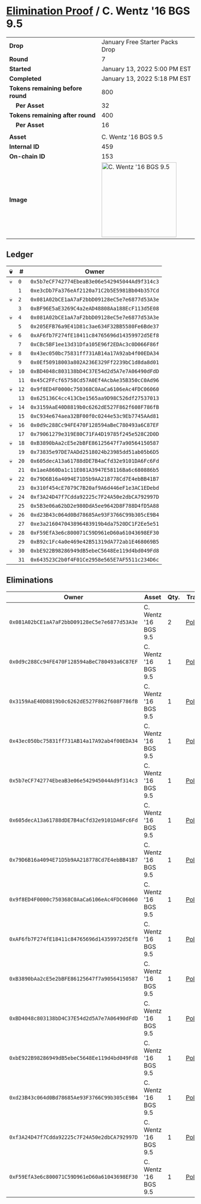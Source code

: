 # [Elimination Proof](./readme.md) / C. Wentz &#039;16 BGS 9.5

|||
|---|---|
| **Drop** | January Free Starter Packs Drop |
| **Round** | 7 |
| **Started** | January 13, 2022 5:00 PM EST |
| **Completed** | January 13, 2022 5:18 PM EST |
| **Tokens remaining before round** | 800 |
| **&nbsp;&nbsp;&nbsp;&nbsp;Per Asset** | 32 |
| **Tokens remaining after round** | 400 |
| **&nbsp;&nbsp;&nbsp;&nbsp;Per Asset** | 16 |
| | |
| **Asset** | C. Wentz &#039;16 BGS 9.5 |
| **Internal ID** | 459 |
| **On-chain ID** | 153 |
| **Image** | <img src="https://tcdn.blokpax.com/954504e8-1ac6-46ac-92d9-d00a19b0575e/d4291df7eb48e686ad068c8017de9f1c8a141da4fd290813f8dd8e4b259f8b17.png" height="200" alt="C. Wentz &#039;16 BGS 9.5" /> |

## Ledger

| 💀 | # | Owner |
| --- | --- | --- |
| 💀 | `0` | `0x5b7eCF742774EbeaB3e06e542945044Ad9f314c3` |
|  | `1` | `0xe3cDb7Fa376eAf2120a71C2b5E5981Bb04b357Cd` |
| 💀 | `2` | `0x081A02bCE1aA7aF2bbD09128eC5e7e6877d53A3e` |
|  | `3` | `0xBF96E5aE3269C4a2eAD48808Aa188EcF113d5E08` |
| 💀 | `4` | `0x081A02bCE1aA7aF2bbD09128eC5e7e6877d53A3e` |
|  | `5` | `0x205EFB76a9E41D81c3ae634F32BB5580Fe6Bde37` |
| 💀 | `6` | `0xAF6fb7F274fE18411c84765696d14359972d5Ef8` |
|  | `7` | `0xCBc5BF1ee13d31Dfa105E96f2EDAc3c0D066F86f` |
| 💀 | `8` | `0x43ec050bc75831ff731AB14a17A92ab4f00EDA34` |
|  | `9` | `0x0Ef50918003a802A236E329Ff2239bC1d8da8d01` |
| 💀 | `10` | `0xBD4048c803138bD4C37E54d2d5A7e7A06490dFdD` |
|  | `11` | `0x45C2FFcf65758Cd57A0Ef4AcbAe35B350cC0Ad96` |
| 💀 | `12` | `0x9f8ED4F0000c750368C0AaCa6106eAc4FDC06060` |
|  | `13` | `0x625136C4cc413Cbe1565aa9D98C526df27537013` |
| 💀 | `14` | `0x3159AaE40D8819b0c6262dE527F862f608F786fB` |
|  | `15` | `0xC934e674aea32BF00f0c0244e53c9Eb7745AAd81` |
| 💀 | `16` | `0x0d9c288Cc94FE470F128594aBeC780493a6C87EF` |
|  | `17` | `0x79061279e319E80C71FA4D19785f245e528C2D0D` |
| 💀 | `18` | `0xB3890bAa2cE5e2bBFE86125647f7a90564150587` |
|  | `19` | `0x73835e97DE7AADd2518024b23985dd51ab05b6D5` |
| 💀 | `20` | `0x605decA13a61788dDE7B4aCfd32e9101DA6Fc6Fd` |
|  | `21` | `0x1aeA860Da1c11E081A3947E58116Ba6c680886b5` |
| 💀 | `22` | `0x79D6B16a4094E71D5b9AA218778Cd7E4ebBB41B7` |
|  | `23` | `0x310f454cE7079C7B20af9A6d446eF1e3AC1EDebd` |
| 💀 | `24` | `0xf3A24D47f7Cdda92225c7F24A50e2dbCA792997D` |
|  | `25` | `0x5B3e06a62bD2e980DdA5ee9642D8F788D4fD5A88` |
| 💀 | `26` | `0xd23B43c064d0Bd78685Ae93F3766C99b305cE9B4` |
|  | `27` | `0xe3a216047043896483919b4da7520DC1F2Ee5e51` |
| 💀 | `28` | `0xF59EfA3e6c800071C59D961eD60a61043698EF30` |
|  | `29` | `0xB92c1Fc4a0e469e42B51319dA772ab1E468069B5` |
| 💀 | `30` | `0xbE922B98286949dB5ebeC5648Ee119d4bd049Fd8` |
|  | `31` | `0x643523C2b0f4F01Ce2958e565E7AF5511c234D6c` |


## Eliminations

| Owner | Asset | Qty. | Transaction |
| --- | --- | --- | --- |
| `0x081A02bCE1aA7aF2bbD09128eC5e7e6877d53A3e` | C. Wentz '16 BGS 9.5 | 2 | [Polygonscan](https://polygonscan.com/tx/0xfe1460af13b614c4e932da58ede6f9141cca598da88a99ded992d8d23c8340b1) |
| `0x0d9c288Cc94FE470F128594aBeC780493a6C87EF` | C. Wentz '16 BGS 9.5 | 1 | [Polygonscan](https://polygonscan.com/tx/0x635a036eedf476a93710ee314b50708d25ea673138c6799481ae809801198eea) |
| `0x3159AaE40D8819b0c6262dE527F862f608F786fB` | C. Wentz '16 BGS 9.5 | 1 | [Polygonscan](https://polygonscan.com/tx/0xc564b519c02d070d9af87be399f3ef940d4e29ba907895995baa97f7ad81f503) |
| `0x43ec050bc75831ff731AB14a17A92ab4f00EDA34` | C. Wentz '16 BGS 9.5 | 1 | [Polygonscan](https://polygonscan.com/tx/0x58f8793d03525e7e1b8e2aa25dc0fbf24f655fa495712a4cf409a6965bf1afcf) |
| `0x5b7eCF742774EbeaB3e06e542945044Ad9f314c3` | C. Wentz '16 BGS 9.5 | 1 | [Polygonscan](https://polygonscan.com/tx/0x1bd68b44d8c118439d4c71f49145b70ea3f83505dcb53f1028f8b385f4aeb601) |
| `0x605decA13a61788dDE7B4aCfd32e9101DA6Fc6Fd` | C. Wentz '16 BGS 9.5 | 1 | [Polygonscan](https://polygonscan.com/tx/0x7da49af2c3c483671d105b19f53a8c14ad9e1ddaddb338af54f46775946a5412) |
| `0x79D6B16a4094E71D5b9AA218778Cd7E4ebBB41B7` | C. Wentz '16 BGS 9.5 | 1 | [Polygonscan](https://polygonscan.com/tx/0x91eef57e1d6a97d52bca6ab5f700d5fb06441a15ddcdbabe3cb33dd57c838b19) |
| `0x9f8ED4F0000c750368C0AaCa6106eAc4FDC06060` | C. Wentz '16 BGS 9.5 | 1 | [Polygonscan](https://polygonscan.com/tx/0xfa37cf67cbfc9891e45fc8715e370f6eb560055ea057c063c2e4c6ee6a69c88c) |
| `0xAF6fb7F274fE18411c84765696d14359972d5Ef8` | C. Wentz '16 BGS 9.5 | 1 | [Polygonscan](https://polygonscan.com/tx/0x3583b7def1ee75293ad4a0db4857f498e93f984a3e57b383b1b386c193919595) |
| `0xB3890bAa2cE5e2bBFE86125647f7a90564150587` | C. Wentz '16 BGS 9.5 | 1 | [Polygonscan](https://polygonscan.com/tx/0x10b117dac2129c3c9d4d14622d6ca4a3f600508faeab59f5f31dc7347e7b063c) |
| `0xBD4048c803138bD4C37E54d2d5A7e7A06490dFdD` | C. Wentz '16 BGS 9.5 | 1 | [Polygonscan](https://polygonscan.com/tx/0x4766e62521e824f562f0a5a2e2ef66237f27647ea39c15306f2a196f227add2b) |
| `0xbE922B98286949dB5ebeC5648Ee119d4bd049Fd8` | C. Wentz '16 BGS 9.5 | 1 | [Polygonscan](https://polygonscan.com/tx/0x02c691803d7fc97ead072c6f717db91b120cf45b4054d70d945c592fc0d63b7d) |
| `0xd23B43c064d0Bd78685Ae93F3766C99b305cE9B4` | C. Wentz '16 BGS 9.5 | 1 | [Polygonscan](https://polygonscan.com/tx/0xc2c3c6dbb7f2978c9ece7c6745a8a7af954e6568ef39f1d59a7303da8203f95f) |
| `0xf3A24D47f7Cdda92225c7F24A50e2dbCA792997D` | C. Wentz '16 BGS 9.5 | 1 | [Polygonscan](https://polygonscan.com/tx/0x55bf556986c0b5f2bbac58b992fdddb7baf3a7610afae159672b26b6e6cb0ca2) |
| `0xF59EfA3e6c800071C59D961eD60a61043698EF30` | C. Wentz '16 BGS 9.5 | 1 | [Polygonscan](https://polygonscan.com/tx/0x8c4a823a2cf49a25a2ae12ec24d8a164dbd908f2b6acabeeb77d691bceb3628b) |
